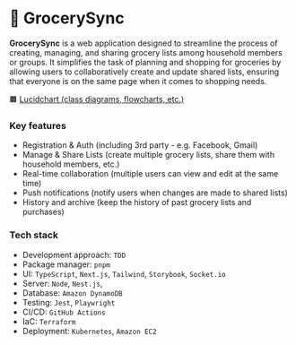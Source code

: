 # 🛒 GrocerySync
**GrocerySync** is a web application designed to streamline the process of creating, managing, and sharing grocery lists among household members or groups. It simplifies the task of planning and shopping for groceries by allowing users to collaboratively create and update shared lists, ensuring that everyone is on the same page when it comes to shopping needs.

🟧 [Lucidchart (class diagrams, flowcharts, etc.)](https://lucid.app/lucidchart/0f3056a8-f56b-4b07-8016-12f02183e3c2/edit?viewport_loc=70%2C-1004%2C2260%2C1128%2C0_0)

### Key features
- Registration & Auth (including 3rd party - e.g. Facebook, Gmail)
- Manage & Share Lists (create multiple grocery lists, share them with household members, etc.)
- Real-time collaboration (multiple users can view and edit at the same time)
- Push notifications (notify users when changes are made to shared lists)
- History and archive (keep the history of past grocery lists and purchases)

### Tech stack
- Development approach: `TDD`
- Package manager: `pnpm`
- UI: `TypeScript`, `Next.js`, `Tailwind`, `Storybook`, `Socket.io`
- Server: `Node`, `Nest.js`,
- Database: `Amazon DynamoDB`
- Testing: `Jest`, `Playwright`
- CI/CD: `GitHub Actions`
- IaC: `Terraform`
- Deployment: `Kubernetes`, `Amazon EC2`
